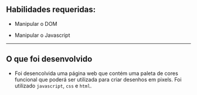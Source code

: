 
## Habilidades requeridas:

- Manipular o DOM

- Manipular o Javascript

---

## O que foi desenvolvido

- Foi desencolvida uma página web que contém uma paleta de cores funcional que poderá ser utilizada para criar desenhos em pixels. Foi utilizado `javascript`, `css` e `html`.
